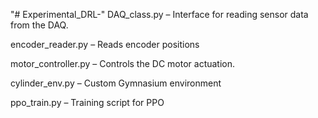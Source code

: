 "# Experimental_DRL-" 
DAQ_class.py – Interface for reading sensor data from the DAQ.

encoder_reader.py – Reads encoder positions 

motor_controller.py – Controls the DC motor actuation.

cylinder_env.py – Custom Gymnasium environment 

ppo_train.py – Training script for PPO
